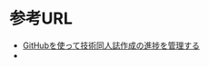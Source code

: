 # 参考URL
* [GitHubを使って技術同人誌作成の進捗を管理する](https://rimarimadan.hatenablog.com/entry/2019/12/25/techbook-advent-calendar)
* 
